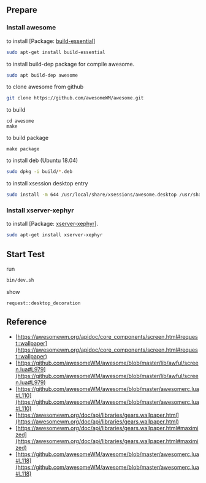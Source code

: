 
## Prepare

### Install awesome

to install [Package: [build-essential](https://packages.ubuntu.com/bionic/build-essential)]

``` sh
sudo apt-get install build-essential
```

to install build-dep package for compile awesome.

``` sh
sudo apt build-dep awesome
```

to clone awesome from github

``` sh
git clone https://github.com/awesomeWM/awesome.git
```

to build

```
cd awesome
make
```

to build package

```
make package
```

to install deb (Ubuntu 18.04)

``` sh
sudo dpkg -i build/*.deb
```

to install xsession desktop entry

```sh
sudo install -m 644 /usr/local/share/xsessions/awesome.desktop /usr/share/xsessions/awesome.desktop
```

### Install xserver-xephyr

to install [Package: [xserver-xephyr](https://packages.ubuntu.com/bionic/xserver-xephyr)].

``` sh
sudo apt-get install xserver-xephyr
```

## Start Test

run

``` sh
bin/dev.sh
```

show

```
request::desktop_decoration
```

## Reference

* [https://awesomewm.org/apidoc/core_components/screen.html#request::wallpaper](https://awesomewm.org/apidoc/core_components/screen.html#request::wallpaper)
* [https://github.com/awesomeWM/awesome/blob/master/lib/awful/screen.lua#L979](https://github.com/awesomeWM/awesome/blob/master/lib/awful/screen.lua#L979)
* [https://github.com/awesomeWM/awesome/blob/master/awesomerc.lua#L110](https://github.com/awesomeWM/awesome/blob/master/awesomerc.lua#L110)
* [https://awesomewm.org/doc/api/libraries/gears.wallpaper.html](https://awesomewm.org/doc/api/libraries/gears.wallpaper.html)
* [https://awesomewm.org/doc/api/libraries/gears.wallpaper.html#maximized](https://awesomewm.org/doc/api/libraries/gears.wallpaper.html#maximized)
* [https://github.com/awesomeWM/awesome/blob/master/awesomerc.lua#L118](https://github.com/awesomeWM/awesome/blob/master/awesomerc.lua#L118)

